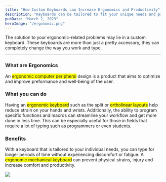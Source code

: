 ```yaml
---
title: "How Custom Keyboards can Increase Ergonomics and Productivity"
description: "Keyboards can be tailored to fit your unique needs and preferences, leading to a more ergonomic and efficient workspace."
pubDate: "March 2, 2023"
heroImage: "/ergonomic.png"
--- 
```


The solution to your ergonomic-related problems may lie in a custom keyboard. These keyboards are more than just a pretty accessory, they can completely change the way you work and type.

--- 
### What are Ergonomics

An <span style="background-color: #FFFF00">ergonomic computer peripheral</span> design is a product that aims to optimize and improve preformance and well-being of the user. 

### What you can do

Having an <span style="background-color: #FFFF00">ergonomic keyboard</span> such as the split or <span style="background-color: #FFFF00">ortholinear layouts</span> help reduce strain on your hands and wrists.
Additionally, the ability to program specific functions and macros can streamline your workflow and get more done in less time. This can be especially useful for those in fields that require a lot of typing such as programmers or even students.

### Benefits 

With a keyboard that is tailored to your individual needs, you can type for longer periods of time without experiencing discomfort or fatigue. A <span style="background-color: #FFFF00">ergonomic mechanical keyboard</span> can prevent physical strains, injury and increase comfort and productivity.

<img src="/ergosetup.png">





 

